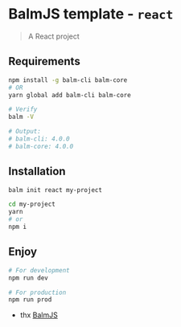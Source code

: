 # BalmJS template - `react`

> A React project

## Requirements

```sh
npm install -g balm-cli balm-core
# OR
yarn global add balm-cli balm-core
```

```sh
# Verify
balm -V

# Output:
# balm-cli: 4.0.0
# balm-core: 4.0.0
```

## Installation

```sh
balm init react my-project

cd my-project
yarn
# or
npm i
```

## Enjoy

```sh
# For development
npm run dev

# For production
npm run prod
```

- thx [BalmJS](https://github.com/balmjs/balm)
